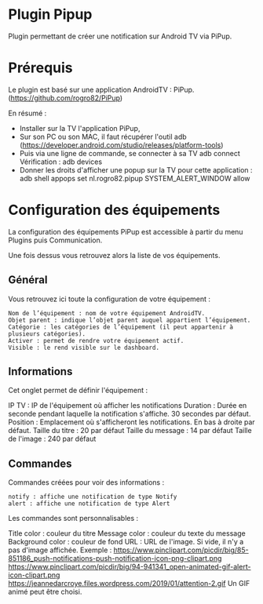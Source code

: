 # Plugin Pipup

Plugin permettant de créer une notification sur Android TV via PiPup.

# Prérequis

Le plugin est basé sur une application AndroidTV : PiPup. (https://github.com/rogro82/PiPup)

En résumé :
- Installer sur la TV l'application PiPup, 
- Sur son PC ou son MAC, il faut récupérer l'outil adb (https://developer.android.com/studio/releases/platform-tools)
- Puis via une ligne de commande, se connecter à sa TV
  adb connect <IPTV>
  Vérification :
  adb devices
- Donner les droits d'afficher une popup sur la TV pour cette application :
  adb shell appops set nl.rogro82.pipup SYSTEM_ALERT_WINDOW allow


# Configuration des équipements

La configuration des équipements PiPup est accessible à partir du menu Plugins puis Communication.

Une fois dessus vous retrouvez alors la liste de vos équipements.

## Général

Vous retrouvez ici toute la configuration de votre équipement :

    Nom de l’équipement : nom de votre équipement AndroidTV.
    Objet parent : indique l’objet parent auquel appartient l’équipement.
    Catégorie : les catégories de l’équipement (il peut appartenir à plusieurs catégories).
    Activer : permet de rendre votre équipement actif.
    Visible : le rend visible sur le dashboard.

## Informations

Cet onglet permet de définir l'équipement :

   IP TV : IP de l'équipement où afficher les notifications
   Duration : Durée en seconde pendant laquelle la notification s'affiche. 30 secondes par défaut.
   Position : Emplacement où s'afficheront les notifications. En bas à droite par défaut.
   Taille du titre : 20 par défaut
   Taille du message : 14 par défaut
   Taille de l'image : 240 par défaut

## Commandes

Commandes créées pour voir des informations :

    notify : affiche une notification de type Notify
    alert : affiche une notification de type Alert

Les commandes sont personnalisables :

   Title color : couleur du titre
   Message color : couleur du texte du message
   Background color : couleur de fond
   URL : URL de l'image. Si vide, il n'y a pas d'image affichée.
      Exemple :
      https://www.pinclipart.com/picdir/big/85-851186_push-notifications-push-notification-icon-png-clipart.png
      https://www.pinclipart.com/picdir/big/94-941341_open-animated-gif-alert-icon-clipart.png
      https://jeannedarcroye.files.wordpress.com/2019/01/attention-2.gif
      Un GIF animé peut être choisi.
